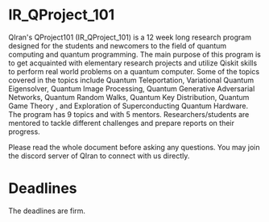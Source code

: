 # IR_QProject_101
QIran's QProject101 (IR_QProject_101) is a 12 week long research program designed for the students and newcomers to the field of quantum computing and quantum programming. The main purpose of this program is to get acquainted with elementary research projects and utilize Qiskit skills to perform real world problems on a quantum computer. Some of the topics covered in the topics include Quantum Teleportation, Variational Quantum Eigensolver, Quantum Image Processing, Quantum Generative Adversarial Networks, Quantum Random Walks, Quantum Key Distribution, Quantum Game Theory , and Exploration of Superconducting Quantum Hardware. The program has 9 topics and with 5 mentors. Researchers/students are mentored to tackle different challenges and prepare reports on their progress.

Please read the whole document before asking any questions. You may join the discord server of QIran to connect with us directly.

# Deadlines
The deadlines are firm.
